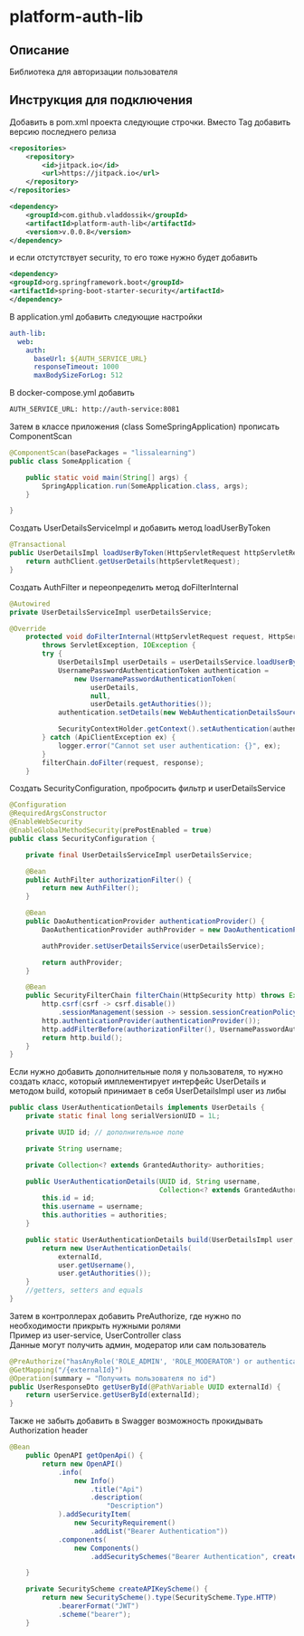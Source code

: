 # platform-auth-lib

## Описание
Библиотека для авторизации пользователя

## Инструкция для подключения
Добавить в pom.xml проекта следующие строчки. Вместо Tag добавить версию последнего релиза
``` xml
<repositories>
    <repository>
        <id>jitpack.io</id>
        <url>https://jitpack.io</url>
    </repository>
</repositories>
```
``` xml
<dependency>
    <groupId>com.github.vladdossik</groupId>
    <artifactId>platform-auth-lib</artifactId>
    <version>v.0.0.8</version>
</dependency>
```

и если отстутствует security, то его тоже нужно будет добавить
``` xml
<dependency>
<groupId>org.springframework.boot</groupId>
<artifactId>spring-boot-starter-security</artifactId>
</dependency>
```

В application.yml добавить следующие настройки
``` yml
auth-lib:
  web:
    auth:
      baseUrl: ${AUTH_SERVICE_URL}
      responseTimeout: 1000
      maxBodySizeForLog: 512
```
В docker-compose.yml добавить
``` dockerfile
AUTH_SERVICE_URL: http://auth-service:8081
```
Затем в классе приложения (class SomeSpringApplication) прописать ComponentScan
``` java
@ComponentScan(basePackages = "lissalearning")
public class SomeApplication {

	public static void main(String[] args) {
		SpringApplication.run(SomeApplication.class, args);
	}

}
```

Создать UserDetailsServiceImpl и добавить метод loadUserByToken
``` java
@Transactional
public UserDetailsImpl loadUserByToken(HttpServletRequest httpServletRequest) throws ApiClientException {
    return authClient.getUserDetails(httpServletRequest);
}
```
Создать AuthFilter и переопределить метод doFilterInternal
``` java
@Autowired
private UserDetailsServiceImpl userDetailsService;

@Override
    protected void doFilterInternal(HttpServletRequest request, HttpServletResponse response, FilterChain filterChain)
        throws ServletException, IOException {
        try {
            UserDetailsImpl userDetails = userDetailsService.loadUserByToken(request);
            UsernamePasswordAuthenticationToken authentication =
                new UsernamePasswordAuthenticationToken(
                    userDetails,
                    null,
                    userDetails.getAuthorities());
            authentication.setDetails(new WebAuthenticationDetailsSource().buildDetails(request));

            SecurityContextHolder.getContext().setAuthentication(authentication);
        } catch (ApiClientException ex) {
            logger.error("Cannot set user authentication: {}", ex);
        }
        filterChain.doFilter(request, response);
    }
```
Создать SecurityConfiguration, пробросить фильтр и userDetailsService
``` java
@Configuration
@RequiredArgsConstructor
@EnableWebSecurity
@EnableGlobalMethodSecurity(prePostEnabled = true)
public class SecurityConfiguration {

    private final UserDetailsServiceImpl userDetailsService;

    @Bean
    public AuthFilter authorizationFilter() {
        return new AuthFilter();
    }

    @Bean
    public DaoAuthenticationProvider authenticationProvider() {
        DaoAuthenticationProvider authProvider = new DaoAuthenticationProvider();

        authProvider.setUserDetailsService(userDetailsService);

        return authProvider;
    }

    @Bean
    public SecurityFilterChain filterChain(HttpSecurity http) throws Exception {
        http.csrf(csrf -> csrf.disable())
            .sessionManagement(session -> session.sessionCreationPolicy(SessionCreationPolicy.STATELESS));
        http.authenticationProvider(authenticationProvider());
        http.addFilterBefore(authorizationFilter(), UsernamePasswordAuthenticationFilter.class);
        return http.build();
    }
}
```
Если нужно добавить дополнительные поля у пользователя, то нужно создать класс, который имплементирует интерфейс UserDetails и методом build, который принимает в себя UserDetailsImpl user из либы
``` java
public class UserAuthenticationDetails implements UserDetails {
    private static final long serialVersionUID = 1L;

    private UUID id; // дополнительное поле 

    private String username;

    private Collection<? extends GrantedAuthority> authorities;

    public UserAuthenticationDetails(UUID id, String username,
                                     Collection<? extends GrantedAuthority> authorities) {
        this.id = id;
        this.username = username;
        this.authorities = authorities;
    }

    public static UserAuthenticationDetails build(UserDetailsImpl user, UUID externalId) {
        return new UserAuthenticationDetails(
            externalId,
            user.getUsername(),
            user.getAuthorities());
    }
    //getters, setters and equals
}
```

Затем в контроллерах добавить PreAuthorize, где нужно по необходимости прикрыть нужными ролями  
Пример из user-service, UserController class  
Данные могут получить админ, модератор или сам пользователь
``` java
@PreAuthorize("hasAnyRole('ROLE_ADMIN', 'ROLE_MODERATOR') or authentication.principal.getId() == #externalId")
@GetMapping("/{externalId}")
@Operation(summary = "Получить пользователя по id")
public UserResponseDto getUserById(@PathVariable UUID externalId) {
    return userService.getUserById(externalId);
}
```
Также не забыть добавить в Swagger возможность прокидывать Authorization header
``` java
@Bean
    public OpenAPI getOpenApi() {
        return new OpenAPI()
            .info(
                new Info()
                    .title("Api")
                    .description(
                        "Description")
            ).addSecurityItem(
                new SecurityRequirement()
                    .addList("Bearer Authentication"))
            .components(
                new Components()
                    .addSecuritySchemes("Bearer Authentication", createAPIKeyScheme()));

    }

    private SecurityScheme createAPIKeyScheme() {
        return new SecurityScheme().type(SecurityScheme.Type.HTTP)
            .bearerFormat("JWT")
            .scheme("bearer");
    }
```